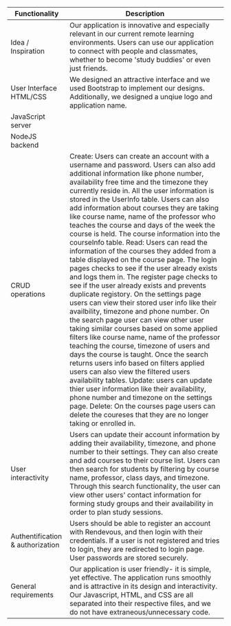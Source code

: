 

| Functionality                           | Description                                     |
|-----------------------------------------|-------------------------------------------------|                  
|  Idea / Inspiration                     | Our application is innovative and especially relevant in our current remote learning environments. Users can use our application to connect with people and classmates, whether to become 'study buddies' or even just friends.                                                         |
|  User Interface HTML/CSS                | We designed an attractive interface and we used Bootstrap to implement our designs. Additionally, we designed a unqiue logo and application name.                                     |
|  JavaScript server                      |                                                 | 
|  NodeJS backend                         |                                                 |
|  CRUD operations                        | Create: Users can create an account with a username and password. Users can also add additional information like phone number, availability free time and the timezone they currently reside in. All the user information is stored in the UserInfo table. Users can also add information about courses they are taking like course name, name of the professor who teaches the course and days of the week the course is held. The course information into the courseInfo table. Read: Users can read the information of the courses they added from a table displayed on the course page. The login pages checks to see if the user already exists and logs them in. The register page checks to see if the user already exists and prevents duplicate registory. On the settings page users can view their stored user info like their availbility, timezone and phone number. On the search page user can view other user taking similar courses based on some applied filters like course name, name of the professor teaching the course, timezone of users and days the course is taught. Once the search returns users info based on filters applied users can also view the filtered users availability tables. Update: users can update thier user information like their availability, phone number and timezone on the settings page. Delete: On the courses page users can delete the coureses that they are no longer taking or enrolled in.                 | 
|  User interactivity                     | Users can update their account information by adding their availability, timezone, and phone number to their settings. They can also create and add courses to their course list. Users can then search for students by filtering by course name, professor, class days, and timezone. Through this search functionality, the user can view other users' contact information for forming study groups and their availability in order to plan study sessions.                                               |  
|  Authentification & authorization       | Users should be able to register an account with Rendevous, and then login with their credentials. If a user is not registered and tries to login, they are redirected to login page. User passwords are stored securely.                                                 |  
| General requirements                    | Our application is user friendly- it is simple, yet effective. The application runs smoothly and is attractive in its design and interactivity. Our Javascript, HTML, and CSS are all separated into their respective files, and we do not have extraneous/unnecessary code.  
